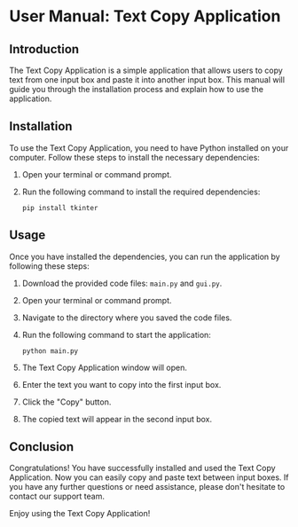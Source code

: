# User Manual: Text Copy Application

## Introduction

The Text Copy Application is a simple application that allows users to copy text from one input box and paste it into another input box. This manual will guide you through the installation process and explain how to use the application.

## Installation

To use the Text Copy Application, you need to have Python installed on your computer. Follow these steps to install the necessary dependencies:

1. Open your terminal or command prompt.
2. Run the following command to install the required dependencies:

   ```
   pip install tkinter
   ```

## Usage

Once you have installed the dependencies, you can run the application by following these steps:

1. Download the provided code files: `main.py` and `gui.py`.
2. Open your terminal or command prompt.
3. Navigate to the directory where you saved the code files.
4. Run the following command to start the application:

   ```
   python main.py
   ```

5. The Text Copy Application window will open.
6. Enter the text you want to copy into the first input box.
7. Click the "Copy" button.
8. The copied text will appear in the second input box.

## Conclusion

Congratulations! You have successfully installed and used the Text Copy Application. Now you can easily copy and paste text between input boxes. If you have any further questions or need assistance, please don't hesitate to contact our support team.

Enjoy using the Text Copy Application!